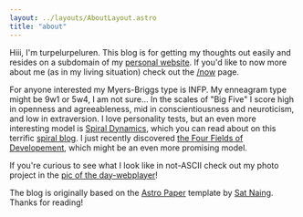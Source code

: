 ```yaml
---
layout: ../layouts/AboutLayout.astro
title: "about"
---
```


Hiii, I'm turpelurpeluren. This blog is for getting my thoughts out easily and resides on a subdomain of my [personal website](/posts/turpelurpeluren-online). If you'd like to now more about me (as in my living situation) check out the [/now](/now) page.

For anyone interested my Myers-Briggs type is INFP. My enneagram type might be 9w1 or 5w4, I am not sure... In the scales of "Big Five" I score high in openness and agreeableness, mid in conscientiousness and neuroticism, and low in extraversion. I love personality tests, but an even more interesting model is [Spiral Dynamics](https://en.wikipedia.org/wiki/Spiral_Dynamics), which you can read about on this terrific [spiral blog](https://spirals.blog/). I just recently discovered [the Four Fields of Developement](https://metamoderna.org/the-four-fields-of-development-and-why-communism-killed-100-million-people/), which might be an even more promising model.

If you're curious to see what I look like in not-ASCII check out my photo project in the [pic of the day-webplayer](/posts/potd-webplayer)!

The blog is originally based on the [Astro Paper](https://astro-paper.pages.dev/) template by [Sat Naing](https://satnaing.dev/blog). Thanks for reading!